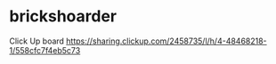 # brickshoarder
Click Up board
https://sharing.clickup.com/2458735/l/h/4-48468218-1/558cfc7f4eb5c73
